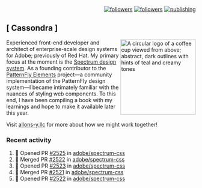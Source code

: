 <p align="right"><a rel="me" href="https://front-end.social/@castastrophe">
    <img alt="followers" title="Follow me on Mastodon" src="https://img.shields.io/mastodon/follow/109297102751309835?domain=https%3A%2F%2Ffront-end.social&label=Follow&logo=mastodon&logoColor=white&style=for-the-badge&labelColor=008080&color=006969"/></a>
  <a href="https://codepen.io/castastrophe/">
    <img alt="followers" title="Follow me on CodePen" src="https://img.shields.io/badge/16-1?color=640464&labelColor=7c007c&style=for-the-badge&logo=codepen&label=Follow"/></a>
<a href="https://castastrophe.medium.com/">
    <img alt="publishing" title="View articles on Medium" src="https://img.shields.io/badge/107-1?color=666&labelColor=444&label=subscribe&logo=medium&logoColor=white&style=for-the-badge"/></a>
</p>

## [&nbsp;Cassondra&nbsp;]

<img align="right" src="https://github-production-user-asset-6210df.s3.amazonaws.com/1840295/253016758-ba468774-1cd3-42c2-8f43-947b5eeb5edf.png" height="200" alt="A circular logo of a coffee cup viewed from above; abstract, dark outlines with hints of teal and creamy tones">

Experienced front-end developer and architect of enterprise-scale design systems for Adobe; previously of Red Hat. My primary focus at the moment is the [Spectrum design system](https://github.com/adobe/spectrum-css). As a founding contributor to the [PatternFly&nbsp;Elements](https://github.com/patternfly/patternfly-elements) project&mdash;a community implementation of the PatternFly design system&mdash;I became intimately familiar with the nuances of styling web components. To this end, I have been compiling a book with my learnings and hope to make it available later this year.

Visit [allons-y.llc](http://allons-y.llc/) for more about how we might work together!

### Recent activity

<!--START_SECTION:activity-->
1. 💪 Opened PR [#2525](https://github.com/adobe/spectrum-css/pull/2525) in [adobe/spectrum-css](https://github.com/adobe/spectrum-css)
2. 🎉 Merged PR [#2522](https://github.com/adobe/spectrum-css/pull/2522) in [adobe/spectrum-css](https://github.com/adobe/spectrum-css)
3. 💪 Opened PR [#2523](https://github.com/adobe/spectrum-css/pull/2523) in [adobe/spectrum-css](https://github.com/adobe/spectrum-css)
4. 🎉 Merged PR [#2521](https://github.com/adobe/spectrum-css/pull/2521) in [adobe/spectrum-css](https://github.com/adobe/spectrum-css)
5. 💪 Opened PR [#2522](https://github.com/adobe/spectrum-css/pull/2522) in [adobe/spectrum-css](https://github.com/adobe/spectrum-css)
<!--END_SECTION:activity-->
